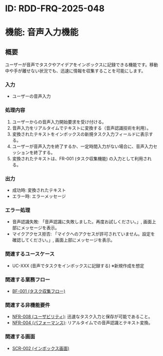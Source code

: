 # ID: RDD-FRQ-2025-048

# 機能: 音声入力機能

## 概要

ユーザーが音声でタスクやアイデアをインボックスに記録できる機能です。移動中や手が離せない状況でも、迅速に情報を収集することを可能にします。

### 入力

- ユーザーの音声入力

### 処理内容

1. ユーザーからの音声入力開始要求を受け付ける。
1. 音声入力をリアルタイムでテキストに変換する（音声認識技術を利用）。
1. 変換されたテキストをインボックスの新規タスク入力フィールドに表示する。
1. ユーザーが音声入力を終了するか、一定時間入力がない場合に、音声入力セッションを終了する。
1. 変換されたテキストは、FR-001 (タスク収集機能) の入力として利用される。

### 出力

- 成功時: 変換されたテキスト
- エラー時: エラーメッセージ

### エラー処理

- 音声認識失敗: 「音声認識に失敗しました。再度お試しください。」, 画面上部にメッセージを表示。
- マイクアクセス拒否: 「マイクへのアクセスが許可されていません。設定を確認してください。」, 画面上部にメッセージを表示。

### 関連するユースケース

- UC-XXX (音声でタスクをインボックスに記録する) ※新規作成を想定

### 関連する業務フロー

- [BF-001 (タスク収集フロー)](../business-flows/bf-001-task-collection-flow.md)

### 関連する非機能要件

- [NFR-008 (ユーザビリティ)](../non-functional-requirements/nfr-008-usability.md): 迅速なタスク入力と保存が可能であること。
- [NFR-004 (パフォーマンス)](../non-functional-requirements/nfr-004-performance.md): リアルタイムでの音声認識とテキスト変換。

### 関連する画面

- [SCR-002 (インボックス画面)](../screens/scr-002-inbox-screen.md)
